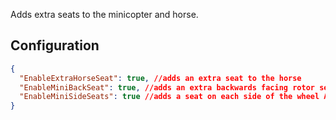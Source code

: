 Adds extra seats to the minicopter and horse.

## Configuration

```json
{
  "EnableExtraHorseSeat": true, //adds an extra seat to the horse
  "EnableMiniBackSeat": true, //adds an extra backwards facing rotor seat
  "EnableMiniSideSeats": true //adds a seat on each side of the wheel A frame
}
```